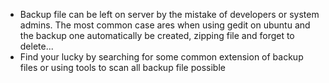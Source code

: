 - Backup file can be left on server by the mistake of developers or system admins. The most common case ares when using gedit on ubuntu and the backup one automatically be created, zipping file and forget to delete...
- Find your lucky by searching for some common extension of backup files or using tools to scan all backup file possible
